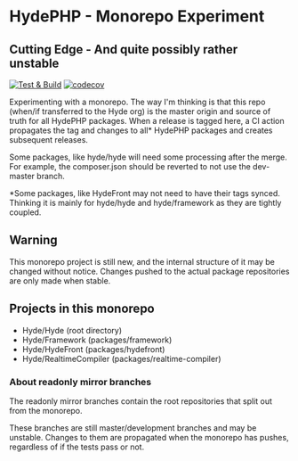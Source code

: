 # HydePHP - Monorepo Experiment
## Cutting Edge - And quite possibly rather unstable 

[![Test & Build](https://github.com/hydephp/develop/actions/workflows/test-build.yml/badge.svg)](https://github.com/hydephp/develop/actions/workflows/test-build.yml)
[![codecov](https://codecov.io/gh/hydephp/develop/branch/master/graph/badge.svg?token=G6N2161TOT)](https://codecov.io/gh/hydephp/develop)

Experimenting with a monorepo. The way I'm thinking is that this repo (when/if transferred to the Hyde org)
is the master origin and source of truth for all HydePHP packages. When a release is tagged here, a CI action
propagates the tag and changes to all* HydePHP packages and creates subsequent releases.

Some packages, like hyde/hyde will need some processing after the merge. For example, the composer.json
should be reverted to not use the dev-master branch.

*Some packages, like HydeFront may not need to have their tags synced. Thinking it is mainly for
hyde/hyde and hyde/framework as they are tightly coupled.

## Warning

This monorepo project is still new, and the internal structure of it may be changed without notice.
Changes pushed to the actual package repositories are only made when stable.

## Projects in this monorepo

- Hyde/Hyde (root directory)
- Hyde/Framework (packages/framework)
- Hyde/HydeFront (packages/hydefront)
- Hyde/RealtimeCompiler (packages/realtime-compiler)

### About readonly mirror branches

The readonly mirror branches contain the root repositories that split out from the monorepo.

These branches are still master/development branches and may be unstable.
Changes to them are propagated when the monorepo has pushes, regardless of if the tests pass or not.
